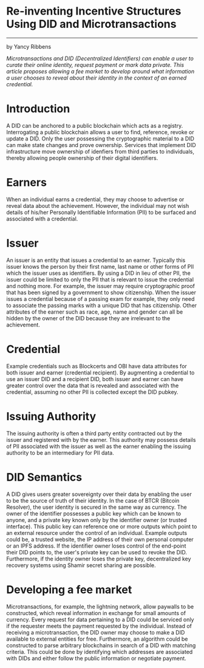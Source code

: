 # Re-inventing Incentive Structures Using DID and Microtransactions
---
by Yancy Ribbens

*Microtransactions and DID (Decentralized Identifiers) can enable a user to curate their online identity, request payment or mark
data private. This article proposes allowing a fee market to develop around what information a user chooses to reveal about their identity in the context of an earned credential.*

Introduction
============

A DID can be anchored to a public blockchain which acts as a registry.
Interrogating a public blockchain allows a user to find, reference,
revoke or update a DID. Only the user possessing the cryptographic material
to a DID can make state changes and prove ownership. Services that
implement DID infrastructure move ownership of idenfiers from third parties to
individuals, thereby allowing people ownership of their digital identifiers.

Earners
=======

When an individual earns a credential, they may
choose to advertise or reveal data about the achievement. However, the individual
may not wish details of his/her Personally Identifiable Information
(PII) to be surfaced and associated with a credential.

Issuer
======

An issuer is an entity that issues a credential to an earner. Typically
this issuer knows the person by their first name, last name or other
forms of PII which the issuer uses as identifiers. By using a DID in
lieu of other PII, the issuer could be limited to only the PII that is
relevant to issue the credential and nothing more. For example, the
issuer may require cryptographic proof that has been signed by a government to show
citizenship. When the issuer issues a credential because of a passing
exam for example, they only need to associate the passing marks with a unique DID
that has citizenship. Other attributes of the earner such as race, age,
name and gender can all be hidden by the owner of the DID because they
are irrelevant to the achievement.

Credential
==========

Example credentials such as Blockcerts and OBI have data attributes for both issuer and earner
(credential recipient). By augmenting a credential to use an issuer DID
and a recipient DID, both issuer and earner can have greater control
over the data that is revealed and associated with the 
credential, assuming no other PII is collected except the DID pubkey.

Issuing Authority
=================

The issuing authority is often a third party entity contracted out by
the issuer and registered with by the earner. This authority may
possess details of PII associated with the issuer as well as the
earner enabling the issuing authority to be an intermediary for PII data.

DID Semantics
=============

A DID gives users greater sovereignty over their data by enabling the
user to be the source of truth of their identity. In the case of BTCR
(Bitcoin Resolver), the user identity is secured in the same way as
currency. The owner of the identifier possesses a public key which can be
known to anyone, and a private key known only by the identifier owner (or
trusted interface). This public key can
reference one or more outputs which point to an external resource under
the control of an individual. Example outputs could be, a trusted website, the IP address of their own personal
computer or an IPFS address. If the identifier owner loses control of the
end-point their DID points to, the user's private key can be used to
revoke the DID.  Furthermore, if the identity owner loses the private key, decentralized key
recovery systems using Shamir secret sharing are possible.

Developing a fee market
=======================

Microtransactions, for example, the lightning network, allow
paywalls to be constructed, which reveal information in exchange for
small amounts of currency. Every request for data pertaining to a DID
could be serviced only if the requester meets the payment requested
by the individual. Instead of receiving a microtransaction, the DID owner may
choose to make a DID available to external entities for free. Furthermore, an algorithm
could be constructed to parse arbitrary blockchains in search of a DID with
matching criteria. This could be done by identifying which addresses are
associated with DIDs and either follow the public information or negotiate payment.
